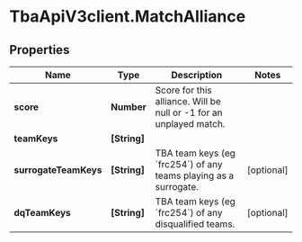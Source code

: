 # TbaApiV3client.MatchAlliance

## Properties

Name | Type | Description | Notes
------------ | ------------- | ------------- | -------------
**score** | **Number** | Score for this alliance. Will be null or -1 for an unplayed match. | 
**teamKeys** | **[String]** |  | 
**surrogateTeamKeys** | **[String]** | TBA team keys (eg &#x60;frc254&#x60;) of any teams playing as a surrogate. | [optional] 
**dqTeamKeys** | **[String]** | TBA team keys (eg &#x60;frc254&#x60;) of any disqualified teams. | [optional] 



